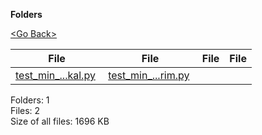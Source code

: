 **Folders**

[&lt;Go Back&gt;](../right.html)

  

<table><thead><tr class="header"><th><strong>File</strong></th><th><strong>File</strong></th><th><strong>File</strong></th><th><strong>File</strong></th></tr></thead><tbody><tr class="odd"><td><a href="test_min_spanning_tree_kruskal.py">test_min_...kal.py</a> </td><td><a href="test_min_spanning_tree_prim.py">test_min_...rim.py</a> </td><td></td><td></td></tr></tbody></table>

Folders: 1  
Files: 2  
Size of all files: 1696 KB
